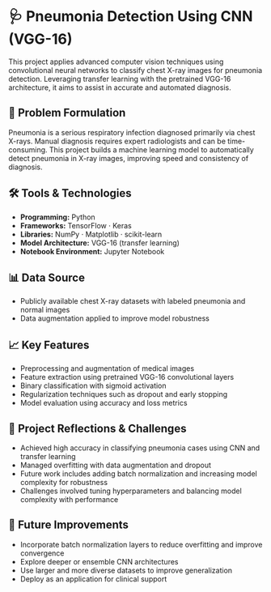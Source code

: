 # 🩺 Pneumonia Detection Using CNN (VGG-16)

This project applies advanced computer vision techniques using convolutional neural networks to classify chest X-ray images for pneumonia detection. Leveraging transfer learning with the pretrained VGG-16 architecture, it aims to assist in accurate and automated diagnosis.

## 🧠 Problem Formulation

Pneumonia is a serious respiratory infection diagnosed primarily via chest X-rays. Manual diagnosis requires expert radiologists and can be time-consuming. This project builds a machine learning model to automatically detect pneumonia in X-ray images, improving speed and consistency of diagnosis.

## 🛠 Tools & Technologies

- **Programming:** Python  
- **Frameworks:** TensorFlow · Keras  
- **Libraries:** NumPy · Matplotlib · scikit-learn  
- **Model Architecture:** VGG-16 (transfer learning)  
- **Notebook Environment:** Jupyter Notebook  

## 📊 Data Source

- Publicly available chest X-ray datasets with labeled pneumonia and normal images  
- Data augmentation applied to improve model robustness  

## 📈 Key Features

- Preprocessing and augmentation of medical images  
- Feature extraction using pretrained VGG-16 convolutional layers  
- Binary classification with sigmoid activation  
- Regularization techniques such as dropout and early stopping  
- Model evaluation using accuracy and loss metrics  

## 🧪 Project Reflections & Challenges

- Achieved high accuracy in classifying pneumonia cases using CNN and transfer learning  
- Managed overfitting with data augmentation and dropout  
- Future work includes adding batch normalization and increasing model complexity for robustness  
- Challenges involved tuning hyperparameters and balancing model complexity with performance  

## 🚀 Future Improvements

- Incorporate batch normalization layers to reduce overfitting and improve convergence  
- Explore deeper or ensemble CNN architectures  
- Use larger and more diverse datasets to improve generalization  
- Deploy as an application for clinical support  
